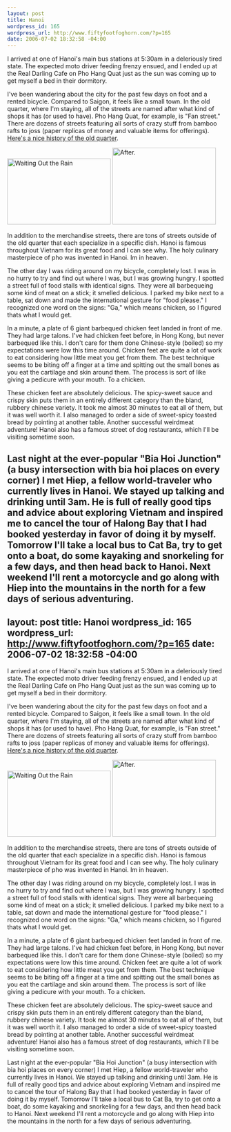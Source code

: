 ```yaml
--- 
layout: post
title: Hanoi
wordpress_id: 165
wordpress_url: http://www.fiftyfootfoghorn.com/?p=165
date: 2006-07-02 18:32:58 -04:00
---
```

I arrived at one of Hanoi's main bus stations at 5:30am in a deleriously tired state. The expected moto driver feeding frenzy ensued, and I ended up at the Real Darling Cafe on Pho Hang Quat just as the sun was coming up to get myself a bed in their dormitory.

I've been wandering about the city for the past few days on foot and a rented bicycle. Compared to Saigon, it feels like a small town. In the old quarter, where I'm staying, all of the streets are named after what kind of shops it has (or used to have). Pho Hang Quat, for example, is "Fan street." There are dozens of streets featuring all sorts of crazy stuff from bamboo rafts to joss (paper replicas of money and valuable items for offerings). <a href="http://www.queencafe.com.vn/History/Hanoioldquarter.htm">Here's a nice history of the old quarter</a>.

<a href="http://flickr.com/photos/fiftyfeet/178860714"><img src="http://static.flickr.com/49/178860714_c9ad97dfd1_m.jpg" width="240" height="153" alt="Waiting Out the Rain" border="0" /></a> <a href="http://flickr.com/photos/fiftyfeet/178861333"><img src="http://static.flickr.com/52/178861333_06dd663f52_m.jpg" width="240" height="178" alt="After." border="0" /></a>

In addition to the merchandise streets, there are tons of streets outside of the old quarter that each specialize in a specific dish. Hanoi is famous throughout Vietnam for its great food and I can see why. The holy culinary masterpiece of pho was invented in Hanoi. Im in heaven.

The other day I was riding around on my bicycle, completely lost. I was in no hurry to try and find out where I was, but I was growing hungry. I spotted a street full of food stalls with identical signs. They were all barbequeing some kind of meat on a stick; it smelled delicious. I parked my bike next to a table, sat down and made the international gesture for "food please." I recognized one word on the signs: "Ga," which means chicken, so I figured thats what I would get.

In a minute, a plate of 6 giant barbequed chicken feet landed in front of me. They had large talons. I've had chicken feet before, in Hong Kong, but never barbequed like this. I don't care for them done Chinese-style (boiled) so my expectations were low this time around. Chicken feet are quite a lot of work to eat considering how little meat you get from them. The best technique seems to be biting off a finger at a time and spitting out the small bones as you eat the cartilage and skin around them. The process is sort of like giving a pedicure with your mouth. To a chicken.

These chicken feet are absolutely delicious. The spicy-sweet sauce and crispy skin puts them in an entirely different category than the bland, rubbery chinese variety. It took me almost 30 minutes to eat all of them, but it was well worth it. I also managed to order a side of sweet-spicy toasted bread by pointing at another table. Another successful weirdmeat adventure! Hanoi also has a famous street of dog restaurants, which I'll be visiting sometime soon.

Last night at the ever-popular "Bia Hoi Junction" (a busy intersection with bia hoi places on every corner) I met Hiep, a fellow world-traveler who currently lives in Hanoi. We stayed up talking and drinking until 3am. He is full of really good tips and advice about exploring Vietnam and inspired me to cancel the tour of Halong Bay that I had booked yesterday in favor of doing it by myself. Tomorrow I'll take a local bus to Cat Ba, try to get onto a boat, do some kayaking and snorkeling for a few days, and then head back to Hanoi. Next weekend I'll rent a motorcycle and go along with Hiep into the mountains in the north for a few days of serious adventuring.
--- 
layout: post
title: Hanoi
wordpress_id: 165
wordpress_url: http://www.fiftyfootfoghorn.com/?p=165
date: 2006-07-02 18:32:58 -04:00
---
I arrived at one of Hanoi's main bus stations at 5:30am in a deleriously tired state. The expected moto driver feeding frenzy ensued, and I ended up at the Real Darling Cafe on Pho Hang Quat just as the sun was coming up to get myself a bed in their dormitory.

I've been wandering about the city for the past few days on foot and a rented bicycle. Compared to Saigon, it feels like a small town. In the old quarter, where I'm staying, all of the streets are named after what kind of shops it has (or used to have). Pho Hang Quat, for example, is "Fan street." There are dozens of streets featuring all sorts of crazy stuff from bamboo rafts to joss (paper replicas of money and valuable items for offerings). <a href="http://www.queencafe.com.vn/History/Hanoioldquarter.htm">Here's a nice history of the old quarter</a>.

<a href="http://flickr.com/photos/fiftyfeet/178860714"><img src="http://static.flickr.com/49/178860714_c9ad97dfd1_m.jpg" width="240" height="153" alt="Waiting Out the Rain" border="0" /></a> <a href="http://flickr.com/photos/fiftyfeet/178861333"><img src="http://static.flickr.com/52/178861333_06dd663f52_m.jpg" width="240" height="178" alt="After." border="0" /></a>

In addition to the merchandise streets, there are tons of streets outside of the old quarter that each specialize in a specific dish. Hanoi is famous throughout Vietnam for its great food and I can see why. The holy culinary masterpiece of pho was invented in Hanoi. Im in heaven.

The other day I was riding around on my bicycle, completely lost. I was in no hurry to try and find out where I was, but I was growing hungry. I spotted a street full of food stalls with identical signs. They were all barbequeing some kind of meat on a stick; it smelled delicious. I parked my bike next to a table, sat down and made the international gesture for "food please." I recognized one word on the signs: "Ga," which means chicken, so I figured thats what I would get.

In a minute, a plate of 6 giant barbequed chicken feet landed in front of me. They had large talons. I've had chicken feet before, in Hong Kong, but never barbequed like this. I don't care for them done Chinese-style (boiled) so my expectations were low this time around. Chicken feet are quite a lot of work to eat considering how little meat you get from them. The best technique seems to be biting off a finger at a time and spitting out the small bones as you eat the cartilage and skin around them. The process is sort of like giving a pedicure with your mouth. To a chicken.

These chicken feet are absolutely delicious. The spicy-sweet sauce and crispy skin puts them in an entirely different category than the bland, rubbery chinese variety. It took me almost 30 minutes to eat all of them, but it was well worth it. I also managed to order a side of sweet-spicy toasted bread by pointing at another table. Another successful weirdmeat adventure! Hanoi also has a famous street of dog restaurants, which I'll be visiting sometime soon.

Last night at the ever-popular "Bia Hoi Junction" (a busy intersection with bia hoi places on every corner) I met Hiep, a fellow world-traveler who currently lives in Hanoi. We stayed up talking and drinking until 3am. He is full of really good tips and advice about exploring Vietnam and inspired me to cancel the tour of Halong Bay that I had booked yesterday in favor of doing it by myself. Tomorrow I'll take a local bus to Cat Ba, try to get onto a boat, do some kayaking and snorkeling for a few days, and then head back to Hanoi. Next weekend I'll rent a motorcycle and go along with Hiep into the mountains in the north for a few days of serious adventuring.
